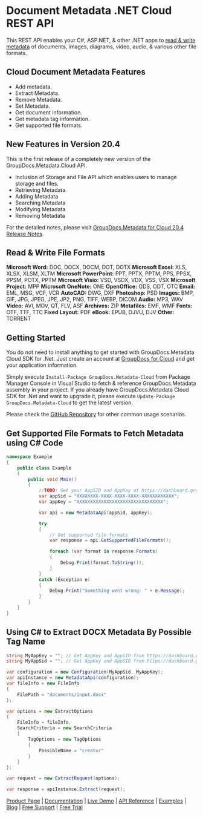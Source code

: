 # Document Metadata .NET Cloud REST API

This REST API enables your C#, ASP.NET, & other .NET apps to [read & write metadata](https://products.groupdocs.cloud/metadata/net) of documents, images, diagrams, video, audio, & various other file formats.

## Cloud Document Metadata Features

- Add metadata.
- Extract Metadata.
- Remove Metadata.
- Set Metadata.
- Get document information.
- Get metadata tag information.
- Get supported file formats.

## New Features in Version 20.4

This is the first release of a completely new version of the GroupDocs.Metadata.Cloud API.

- Inclusion of Storage and File API which enables users to manage storage and files.
- Retrieving Metadata
- Adding Metadata
- Searching Metadata
- Modifying Metadata
- Removing Metadata

For the detailed notes, please visit [GroupDocs.Metadata for Cloud 20.4 Release Notes](https://wiki.groupdocs.cloud/metadatacloud/release-notes/2020/groupdocs-metadata-for-cloud-20-4-release-notes/).

## Read & Write File Formats

**Microsoft Word:** DOC, DOCX, DOCM, DOT, DOTX
**Microsoft Excel:** XLS, XLSX, XLSM, XLTM
**Microsoft PowerPoint:** PPT, PPTX, PPTM, PPS, PPSX, PPSM, POTX, PPTM
**Microsoft Visio:** VSD, VSDX, VDX, VSS, VSX
**Microsoft Project:** MPP
**Microsoft OneNote:** ONE
**OpenOffice:** ODS, ODT, OTC
**Email:** EML, MSG, VCF, VCR
**AutoCAD:** DWG, DXF
**Photoshop:** PSD
**Images:** BMP, GIF, JPG, JPEG, JPE, JP2, PNG, TIFF, WEBP, DICOM
**Audio:** MP3, WAV
**Video:** AVI, MOV, QT, FLV, ASF
**Archives:** ZIP
**Metafiles:** EMF, WMF
**Fonts:** OTF, TTF, TTC
**Fixed Layout:** PDF
**eBook:** EPUB, DJVU, DJV
**Other:** TORRENT

## Getting Started

You do not need to install anything to get started with GroupDocs.Metadata Cloud SDK for .Net. Just create an account at [GroupDocs for Cloud](https://dashboard.groupdocs.cloud/#/apps) and get your application information.

Simply execute `Install-Package GroupDocs.Metadata-Cloud` from Package Manager Console in Visual Studio to fetch & reference GroupDocs.Metadata assembly in your project. If you already have GroupDocs.Metadata Cloud SDK for .Net and want to upgrade it, please execute `Update-Package GroupDocs.Metadata-Cloud` to get the latest version.

Please check the [GitHub Repository](https://github.com/groupdocs-metadata-cloud/groupdocs-metadata-cloud-dotnet) for other common usage scenarios.

## Get Supported File Formats to Fetch Metadata using C# Code

```csharp
namespace Example
{
    public class Example
    {
        public void Main()
        {
            //TODO: Get your AppSID and AppKey at https://dashboard.groupdocs.cloud (free registration is required).
            var appSid = "XXXXXXXX-XXXX-XXXX-XXXX-XXXXXXXXXXXX";
            var appKey = "XXXXXXXXXXXXXXXXXXXXXXXXXXXXXXXX";

            var api = new MetadataApi(appSid, appKey);

            try
            {
                // Get supported file formats
                var response = api.GetSupportedFileFormats();

                foreach (var format in response.Formats)
                {
                    Debug.Print(format.ToString());
                }
            }
            catch (Exception e)
            {
                Debug.Print("Something went wrong: " + e.Message);
            }
        }
    }
}
```

## Using C# to Extract DOCX Metadata By Possible Tag Name

```csharp
string MyAppKey = ""; // Get AppKey and AppSID from https://dashboard.groupdocs.cloud
string MyAppSid = ""; // Get AppKey and AppSID from https://dashboard.groupdocs.cloud

var configuration = new Configuration(MyAppSid, MyAppKey);
var apiInstance = new MetadataApi(configuration);
var fileInfo = new FileInfo
{
    FilePath = "documents/input.docx"
};

var options = new ExtractOptions
{
    FileInfo = fileInfo,
    SearchCriteria = new SearchCriteria
    {
        TagOptions = new TagOptions
        {
            PossibleName = "creator"
        }
    }
};

var request = new ExtractRequest(options);

var response = apiInstance.Extract(request);
```

[Product Page](https://products.groupdocs.cloud/metadata/net) | [Documentation](https://wiki.groupdocs.cloud/metadatacloud/) | [Live Demo](https://products.groupdocs.app/metadata/family) | [API Reference](https://apireference.groupdocs.cloud/metadata/) | [Examples](https://github.com/groupdocs-metadata-cloud/groupdocs-metadata-cloud-dotnet) | [Blog](https://blog.groupdocs.cloud/category/metadata/) | [Free Support](https://forum.groupdocs.cloud/c/metadata) | [Free Trial](https://dashboard.groupdocs.cloud/#/apps)
